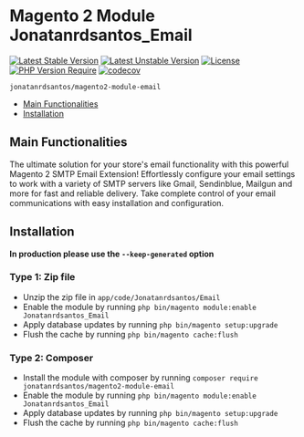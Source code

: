 # Magento 2 Module Jonatanrdsantos_Email
[![Latest Stable Version](http://poser.pugx.org/jonatanrdsantos/magento2-module-email/v)](https://packagist.org/packages/jonatanrdsantos/magento2-module-email)
[![Latest Unstable Version](http://poser.pugx.org/jonatanrdsantos/magento2-module-email/v/unstable)](https://packagist.org/packages/jonatanrdsantos/magento2-module-email)
[![License](http://poser.pugx.org/jonatanrdsantos/magento2-module-email/license)](https://packagist.org/packages/jonatanrdsantos/magento2-module-email)
[![PHP Version Require](http://poser.pugx.org/jonatanrdsantos/magento2-module-email/require/php)](https://packagist.org/packages/jonatanrdsantos/magento2-module-email)
[![codecov](https://codecov.io/github/jonatanrdsantos/magento2-module-email/branch/main/graph/badge.svg?token=LR083LNHU5)](https://codecov.io/github/jonatanrdsantos/magento2-module-email)

    jonatanrdsantos/magento2-module-email

- [Main Functionalities](#markdown-header-main-functionalities)
- [Installation](#markdown-header-installation)


## Main Functionalities
The ultimate solution for your store's email functionality with this powerful Magento 2 SMTP Email Extension! Effortlessly configure your email settings to work with a variety of SMTP servers like Gmail, Sendinblue, Mailgun and more for fast and reliable delivery. Take complete control of your email communications with easy installation and configuration.

## Installation
**In production please use the `--keep-generated` option**

### Type 1: Zip file

- Unzip the zip file in `app/code/Jonatanrdsantos/Email`
- Enable the module by running `php bin/magento module:enable Jonatanrdsantos_Email`
- Apply database updates by running `php bin/magento setup:upgrade`
- Flush the cache by running `php bin/magento cache:flush`

### Type 2: Composer

- Install the module with composer by running `composer require jonatanrdsantos/magento2-module-email`
- Enable the module by running `php bin/magento module:enable Jonatanrdsantos_Email`
- Apply database updates by running `php bin/magento setup:upgrade`
- Flush the cache by running `php bin/magento cache:flush`



